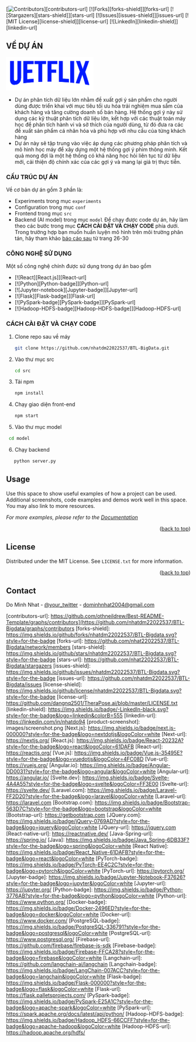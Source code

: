 [![Contributors][contributors-shield]][contributors-url]
[![Forks][forks-shield]][forks-url]
[![Stargazers][stars-shield]][stars-url]
[![Issues][issues-shield]][issues-url]
[![MIT License][license-shield]][license-url]
[![LinkedIn][linkedin-shield]][linkedin-url]


<!-- ABOUT THE PROJECT -->
## VỀ DỰ ÁN
<img src="/public/icon.png" alt="Logo">

* Dự án phân tích dữ liệu lớn nhằm đề xuất gợi ý sản phẩm cho người dùng được triển khai với mục tiêu tối ưu hóa trải nghiệm mua sắm của khách hàng và tăng cường doanh số bán hàng. Hệ thống gợi ý này sử dụng các kỹ thuật phân tích dữ liệu lớn, kết hợp với các thuật toán máy học để phân tích hành vi và sở thích của người dùng, từ đó đưa ra các đề xuất sản phẩm cá nhân hóa và phù hợp với nhu cầu của từng khách hàng
* Dự án này sẽ tập trung vào việc áp dụng các phương pháp phân tích và mô hình học máy để xây dựng một hệ thống gợi ý phim thông minh. Kết quả mong đợi là một hệ thống có khả năng học hỏi liên tục từ dữ liệu mới, cải thiện độ chính xác của các gợi ý và mang lại giá trị thực tiễn.

### CẤU TRÚC DỰ ÁN
Về cơ bản dự án gồm 3 phần là:
* Experiments trong mục `experiments`
* Configuration trong mục `conf`
* Frontend trong mục `src`
* Backend (AI model) trong mục `model`
Để chạy được code dự án, hãy làm theo các bước trong mục **CÁCH CÀI ĐẶT VÀ CHẠY CODE** phía dưới. Trong trường hợp bạn muốn huấn luyện mô hình trên môi trường phân tán, hãy tham khảo [báo cáo sau](https://docs.google.com/document/d/1h4tqhRdhZ7xPVeudQS9jLqF0NiBpVfuLhRNCHgsna_U/edit) từ trang 26-30 




### CÔNG NGHỆ SỬ DỤNG

Một số công nghệ chính được sử dụng trong dự án bao gồm

* [![React][React.js]][React-url]
* [![Python][Python-badge]][Python-url]
* [![Jupyter-notebook][Jupyter-badge]][Jupyter-url]
* [![Flask][Flask-badge]][Flask-url]
* [![PySpark-badge][PySpark-badge]][PySpark-url]
* [![Hadoop-HDFS-badge][Hadoop-HDFS-badge]][Hadoop-HDFS-url]

### CÁCH CÀI ĐẶT VÀ CHẠY CODE

1. Clone repo sau về máy
   ```sh
   git clone https://github.com/nhatdm22022537/BTL-BigData.git
   ```
2. Vào thư mục src
	 ```sh
   cd src
   ```
3. Tải npm
   ```sh
   npm install
   ```
4. Chạy giao diện front-end
   ```sh
   npm start
   ```
5. Vào thư mục model
  ```sh
   cd model
   ```
6. Chạy backend
```sh
   python server.py
   ```



<!-- USAGE EXAMPLES -->
## Usage

Use this space to show useful examples of how a project can be used. Additional screenshots, code examples and demos work well in this space. You may also link to more resources.

_For more examples, please refer to the [Documentation](https://example.com)_

<p align="right">(<a href="#readme-top">back to top</a>)</p>







<!-- LICENSE -->
## License

Distributed under the MIT License. See `LICENSE.txt` for more information.

<p align="right">(<a href="#readme-top">back to top</a>)</p>



<!-- CONTACT -->
## Contact

Do Minh Nhat - [@your_twitter](https://twitter.com/nhatdm2k4) - dominhnhat2004@gmail.com






<!-- MARKDOWN LINKS & IMAGES -->
<!-- https://www.markdownguide.org/basic-syntax/#reference-style-links -->
[contributors-shield]: https://img.shields.io/github/contributors/nhatdm22022537/BTL-Bigdata.svg?style=for-the-badge
[contributors-url]: https://github.com/othneildrew/Best-README-Template/graphs/contributors](https://github.com/nhatdm22022537/BTL-Bigdata/graphs/contributors 
[forks-shield]: https://img.shields.io/github/forks/nhatdm22022537/BTL-Bigdata.svg?style=for-the-badge
[forks-url]: https://github.com/nhat22022537/BTL-Bigdata/network/members
[stars-shield]: https://img.shields.io/github/stars/nhatdm22022537/BTL-Bigdata.svg?style=for-the-badge
[stars-url]: https://github.com/nhat22022537/BTL-Bigdata/stargazers 
[issues-shield]: https://img.shields.io/github/issues/nhatdm22022537/BTL-Bigdata.svg?style=for-the-badge
[issues-url]: https://github.com/nhatdm22022537/BTL-Bigdata/issues
[license-shield]: https://img.shields.io/github/license/nhatdm22022537/BTL-Bigdata.svg?style=for-the-badge
[license-url]: https://github.com/dangnq2501/TheraPose.ai/blob/master/LICENSE.txt
[linkedin-shield]: https://img.shields.io/badge/-LinkedIn-black.svg?style=for-the-badge&logo=linkedin&colorB=555
[linkedin-url]: https://linkedin.com/in/nhatdo94
[product-screenshot]: images/screenshot.png
[Next.js]: https://img.shields.io/badge/next.js-000000?style=for-the-badge&logo=nextdotjs&logoColor=white
[Next-url]: https://nextjs.org/
[React.js]: https://img.shields.io/badge/React-20232A?style=for-the-badge&logo=react&logoColor=61DAFB
[React-url]: https://reactjs.org/
[Vue.js]: https://img.shields.io/badge/Vue.js-35495E?style=for-the-badge&logo=vuedotjs&logoColor=4FC08D
[Vue-url]: https://vuejs.org/
[Angular.io]: https://img.shields.io/badge/Angular-DD0031?style=for-the-badge&logo=angular&logoColor=white
[Angular-url]: https://angular.io/
[Svelte.dev]: https://img.shields.io/badge/Svelte-4A4A55?style=for-the-badge&logo=svelte&logoColor=FF3E00
[Svelte-url]: https://svelte.dev/
[Laravel.com]: https://img.shields.io/badge/Laravel-FF2D20?style=for-the-badge&logo=laravel&logoColor=white
[Laravel-url]: https://laravel.com
[Bootstrap.com]: https://img.shields.io/badge/Bootstrap-563D7C?style=for-the-badge&logo=bootstrap&logoColor=white
[Bootstrap-url]: https://getbootstrap.com
[JQuery.com]: https://img.shields.io/badge/jQuery-0769AD?style=for-the-badge&logo=jquery&logoColor=white
[JQuery-url]: https://jquery.com 
[React-native-url]: https://reactnative.dev/
[Java-Spring-url]: https://spring.io/
[Java]: https://img.shields.io/badge/Java_Spring-6DB33F?style=for-the-badge&logo=spring&logoColor=white
[React Native]: https://img.shields.io/badge/React_Native-61DAFB?style=for-the-badge&logo=react&logoColor=white
[PyTorch-badge]: https://img.shields.io/badge/PyTorch-EE4C2C?style=for-the-badge&logo=pytorch&logoColor=white
[PyTorch-url]: https://pytorch.org/
[Jupyter-badge]: https://img.shields.io/badge/Jupyter-Notebook-F37626?style=for-the-badge&logo=jupyter&logoColor=white
[Jupyter-url]: https://jupyter.org/
[Python-badge]: https://img.shields.io/badge/Python-3776AB?style=for-the-badge&logo=python&logoColor=white
[Python-url]: https://www.python.org/
[Docker-badge]: https://img.shields.io/badge/Docker-2496ED?style=for-the-badge&logo=docker&logoColor=white
[Docker-url]: https://www.docker.com/
[PostgreSQL-badge]: https://img.shields.io/badge/PostgreSQL-336791?style=for-the-badge&logo=postgresql&logoColor=white
[PostgreSQL-url]: https://www.postgresql.org/
[Firebase-url]: https://github.com/firebase/firebase-js-sdk
[Firebase-badge]: https://img.shields.io/badge/Firebase-FFCA28?style=for-the-badge&logo=firebase&logoColor=white
[Langchain-url]: https://github.com/langchain-ai/langchain
[Langchain-badge]: https://img.shields.io/badge/LangChain-007ACC?style=for-the-badge&logo=langchain&logoColor=white
[Flask-badge]: https://img.shields.io/badge/Flask-000000?style=for-the-badge&logo=flask&logoColor=white
[Flask-url]: https://flask.palletsprojects.com/
[PySpark-badge]: https://img.shields.io/badge/PySpark-E25A1C?style=for-the-badge&logo=apache-spark&logoColor=white
[PySpark-url]: https://spark.apache.org/docs/latest/api/python/
[Hadoop-HDFS-badge]: https://img.shields.io/badge/Hadoop_HDFS-66CCFF?style=for-the-badge&logo=apache-hadoop&logoColor=white
[Hadoop-HDFS-url]: https://hadoop.apache.org/hdfs/

